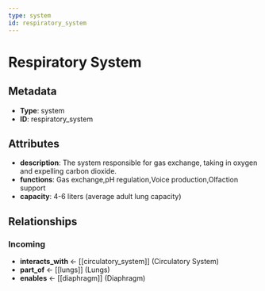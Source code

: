 ```yaml
---
type: system
id: respiratory_system
---
```


# Respiratory System

## Metadata

- **Type**: system
- **ID**: respiratory_system

## Attributes

- **description**: The system responsible for gas exchange, taking in oxygen and expelling carbon dioxide.
- **functions**: Gas exchange,pH regulation,Voice production,Olfaction support
- **capacity**: 4-6 liters (average adult lung capacity)

## Relationships

### Incoming

- **interacts_with** ← [[circulatory_system]] (Circulatory System)
- **part_of** ← [[lungs]] (Lungs)
- **enables** ← [[diaphragm]] (Diaphragm)

